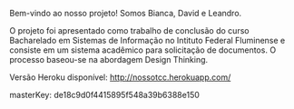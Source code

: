 Bem-vindo ao nosso projeto! 
Somos Bianca, David e Leandro.

O projeto foi apresentado como trabalho de conclusão do curso Bacharelado em Sistemas de Informação no Intituto Federal Fluminense e consiste em um sistema acadêmico para solicitação de documentos. O processo baseou-se na abordagem Design Thinking.

Versão Heroku disponível: http://nossotcc.herokuapp.com/

masterKey: de18c9d0f4415895f548a39b6388e150
